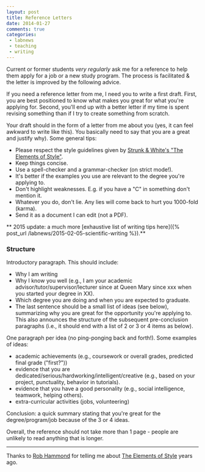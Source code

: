 ```yaml
---
layout: post
title: Reference Letters
date: 2014-01-27
comments: true
categories: 
 - labnews
 - teaching
 - writing
---
```


Current or former students *very regularly* ask me for a reference to help them apply for a job or a new study program. The process is facilitated & the letter is improved by the following advice. 

If you need a reference letter from me, I need you to write a first draft. First, you are best positioned to know what makes you great for what you're applying for. Second, you'll end up with a better letter if my time is spent revising something than if I try to create something from scratch. 

Your draft should in the form of a letter from me about you (yes, it can feel awkward to write like this). You basically need to say that you are a great and justify why). Some general tips: 

* Please respect the style guidelines given by <a href="http://www.amazon.co.uk/gp/product/020530902X/ref=as_li_tf_tl?ie=UTF8&camp=1634&creative=6738&creativeASIN=020530902X&linkCode=as2&tag=yannickwurm-21">Strunk & White's "The Elements of Style"</a>.
* Keep things concise. 
* Use a spell-checker and a grammar-checker (on strict mode!).
* It's better if the examples you use are relevant to the degree you're applying to.
* Don't highlight weaknesses. E.g. if you have a "C" in something don't mention it. 
* Whatever you do, don't lie. Any lies will come back to hurt you 1000-fold (karma). 
* Send it as a document I can edit (not a PDF).

** 2015 update: a much more [exhaustive list of writing tips here]({% post_url /labnews/2015-02-05-scientific-writing %}).**

### Structure 

Introductory paragraph. This should include: 

 * Why I am writing
 * Why I know you well (e.g., I am your academic advisor/tutor/supervisor/lecturer since at Queen Mary since xxx when you started your degree in XX). 
 * Which degree you are doing and when you are expected to graduate. 
 * The last sentence should be a small list of ideas (see below), summarizing why you are great for the opportunity you're applying to. This also announces the structure of the subsequent pre-conclusion paragraphs (i.e., it should end with a list of 2 or 3 or 4 items as below). 


One paragraph per idea (no ping-ponging back and forth!). Some examples of ideas: 

 * academic achievements (e.g., coursework or overall grades, predicted final grade ("first?"))
 * evidence that you are dedicated/serious/hardworking/intelligent/creative (e.g., based on your project, punctuality, behavior in tutorials). 
 * evidence that you have a good personality (e.g., social intelligence, teamwork, helping others). 
 * extra-curricular activities (jobs, volunteering)

Conclusion: a quick summary stating that you're great for the degree/program/job because of the 3 or 4 ideas. 

Overall, the reference should not take more than 1 page - people are unlikely to read anything that is longer. 

---
Thanks to <a href='http://www2.le.ac.uk/departments/biology/people/hammond'>Rob Hammond</a> for telling me about <a href="http://www.amazon.co.uk/gp/product/020530902X/ref=as_li_tf_tl?ie=UTF8&camp=1634&creative=6738&creativeASIN=020530902X&linkCode=as2&tag=yannickwurm-21">The Elements of Style</a> years ago. 